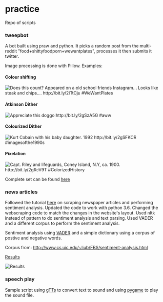 # practice
Repo of scripts 

### tweepbot
A bot built using praw and python. It picks a random post from the multi-reddit "food+shittyfoodporn+wewantplates", processes it then submits it twitter.  

Image processing is done with Pillow. Examples:  

#### Colour shifting
![Does this count? Appeared on a old school friends Instagram... Looks like steak and chips.... http://bit.ly/2lTtCju  #WeWantPlates](https://pbs.twimg.com/media/DSspbTwU8AABHMr.jpg)

#### Atkinson Dither
![Appreciate this doggo http://bit.ly/2gSzA5G  #aww](https://pbs.twimg.com/media/DNSD1AIUMAAVAG0.jpg)

#### Colourized Dither
![Kurt Cobain with his baby daughter. 1992 http://bit.ly/2gSFKCR  #imagesofthe1990s](https://pbs.twimg.com/media/DNRio_ZVQAEUp0o.jpg)

#### Pixelation  
![Capt. Riley and lifeguards, Coney Island, N.Y, ca. 1900. http://bit.ly/2gRcV9T  #ColorizedHistory](https://pbs.twimg.com/media/DNO1xt0V4AAO6aP.jpg)

Complete set can be found [here](https://twitter.com/guavarilla/media)

### news articles
Followed the tutorial [here](https://www.quantinsti.com/blog/sentiment-analysis-news-python/) on scraping newspaper articles and performing sentiment analysis. Updated the code to work with python 3.6. Changed the webscraping code to match the changes in the website's layout. Used nltk instead of pattern to do sentiment analysis and text parsing. Used VADER and a different corpus to perform the sentiment analysis.

Sentiment analysis using [VADER](http://www.nltk.org/_modules/nltk/sentiment/vader.html) and a simple dictionary using a corpus of postive and negative words.

Corpus from: http://www.cs.uic.edu/~liub/FBS/sentiment-analysis.html

[Results](https://github.com/captmomo/practice/blob/master/news_articles/results.txt)

![Results](https://raw.githubusercontent.com/captmomo/practice/master/news_articles/sample_results.PNG)

### speech play
Sample script using [gTTs](https://github.com/pndurette/gTTS) to convert text to sound and using [pygame](https://www.pygame.org/wiki/GettingStarted) to play the sound file.



